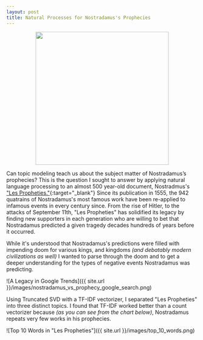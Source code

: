 ```yaml
---
layout: post
title: Natural Processes for Nostradamus's Prophecies
---
```


<center><img src="https://ct101.us/wp-content/uploads/2014/09/Nostradamus2.gif" width="350" height="350"></center>

Can topic modeling teach us about the subject matter of Nostradamus’s prophecies? This is the question I sought to answer by applying natural language processing to an almost 500 year-old document, Nostradmus's ["Les Propheties."](https://www.sacred-texts.com/nos/index.htm){:target="_blank"} Since its publication in 1555, the 942 quatrains of Nostradamus's most famous work have been re-applied to infamous events in every century since. From the rise of Hitler, to the attacks of September 11th, "Les Propheties" has solidified its legacy by finding new supporters in each generation who are willing to bet that Nostradamus predicted a given tragedy decades hundreds of years before it occurred.

While it's understood that Nostradamus's predictions were filled with impending doom for various kings, and kingdoms *(and debatably modern civilizations as well)* I wanted to parse through the doom and to get a deeper understanding for the types of negative events Nostradamus was predicting.

![A Legacy in Google Trends]({{ site.url }}/images/nostradamus_vs_prophecy_google_search.png)

Using Truncated SVD with a TF-IDF vectorizer, I separated "Les Propheties" into three distinct topics. I found that TF-IDF worked better than a count vectorizer because *(as you can see from the chart below)*, Nostradamus repeats very few works in his prophecies.

![Top 10 Words in "Les Propheties"]({{ site.url }}/images/top_10_words.png)
